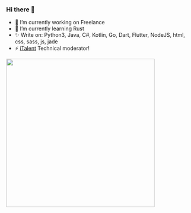 ### Hi there 👋

- 🔭 I’m currently working on Freelance
- 🌱 I’m currently learning Rust
- ✨ Write on: Python3, Java, C#, Kotlin, Go, Dart, Flutter, NodeJS, html, css, sass, js, jade
- ⚡️ <a href="https://italent.org.ua">iTalent</a> Technical moderator!

<img src="https://github-readme-stats.vercel.app/api?username=denver-code&show_icons=true&theme=radical" width="400">
